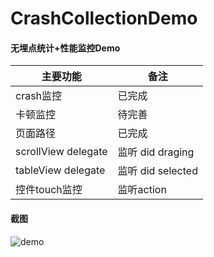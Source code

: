 # CrashCollectionDemo

#### 无埋点统计+性能监控Demo

主要功能|备注
----- | -----
crash监控|已完成
卡顿监控|待完善
页面路径|已完成
scrollView delegate|监听 did draging
tableView delegate|监听 did selected
控件touch监控|监听action

#### 截图

![demo](https://raw.githubusercontent.com/xietao3/CrashCollectionDemo/master/2E740DFD-E9B5-4C94-8351-298F416DDC7D.png)

